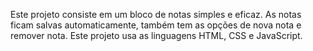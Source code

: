 Este projeto consiste em um bloco de notas simples e  eficaz. As notas ficam salvas automaticamente, também tem as opções de nova nota e remover nota.
Este projeto usa as linguagens HTML,  CSS e JavaScript.
